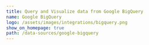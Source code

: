 ```yaml
---
title: Query and Visualize data from Google BigQuery
name: Google BigQuery
logo: /assets/images/integrations/bigquery.png
show_on_homepage: true
path: /data-sources/google-bigquery
---
```


